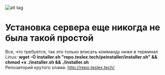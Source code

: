 ![alt tag](https://pp.vk.me/c836133/v836133874/1a9e8/bBVhC06n1JM.jpg)

# Установка сервера еще никогда не была такой простой

Все, что требуется, так это только вписать комманду ниже в терминал Linux:
</b>
<b>wget -O installer.sh "repo.teslex.tech/peinstaller/installer.sh" && chmod +x ./installer.sh && ./installer.sh
</b>
<br>
Репозиторий крутого хлама: http://repo.teslex.tech/
